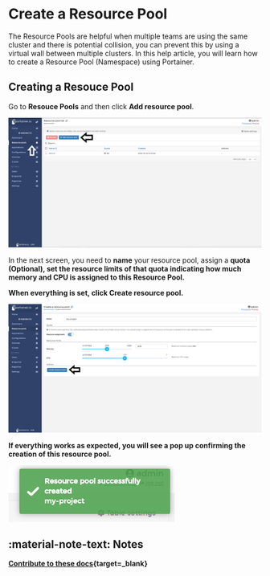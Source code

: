 # Create a Resource Pool

The Resource Pools are helpful when multiple teams are using the same cluster and there is potential collision, you can prevent this by using a virtual wall between multiple clusters. In this help article, you will learn how to create a Resource Pool (Namespace) using Portainer.

## Creating a Resouce Pool

Go to <b>Resouce Pools</b> and then click <b>Add resource pool</b>.

![resource_pool](assets/create-1.png)

In the next screen, you need to <b>name</b> your resource pool, assign a <b>quota<b> (Optional), set the <b>resource limits</b> of that quota indicating how much memory and CPU is assigned to this Resource Pool.

When everything is set, click <b>Create resource pool</b>.

![resource_pool](assets/create-2.png)

If everything works as expected, you will see a pop up confirming the creation of this resource pool.

![resource_pool](assets/create-3.png)

## :material-note-text: Notes

[Contribute to these docs](https://github.com/portainer/portainer-docs/blob/master/contributing.md){target=_blank}
